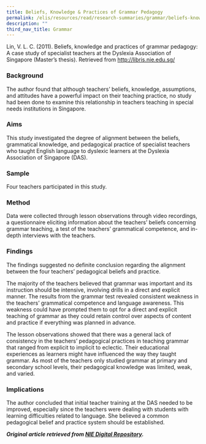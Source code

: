 ```yaml
---
title: Beliefs, Knowledge & Practices of Grammar Pedagogy
permalink: /elis/resources/read/research-summaries/grammar/beliefs-knowledge-and-practices-of-grammar-pedagogy/
description: ""
third_nav_title: Grammar
---
```

Lin, V. L. C. (2011). Beliefs, knowledge and practices of grammar pedagogy: A case study of specialist teachers at the Dyslexia Association of Singapore (Master’s thesis). Retrieved from http://libris.nie.edu.sg/

### Background

The author found that although teachers’ beliefs, knowledge, assumptions, and attitudes have a powerful impact on their teaching practice, no study had been done to examine this relationship in teachers teaching in special needs institutions in Singapore.

### Aims

This study investigated the degree of alignment between the beliefs, grammatical knowledge, and pedagogical practice of specialist teachers who taught English language to dyslexic learners at the Dyslexia Association of Singapore (DAS).

### Sample

Four teachers participated in this study.

### Method

Data were collected through lesson observations through video recordings, a questionnaire eliciting information about the teachers’ beliefs concerning grammar teaching, a test of the teachers’ grammatical competence, and in-depth interviews with the teachers.

### Findings

The findings suggested no definite conclusion regarding the alignment between the four teachers’ pedagogical beliefs and practice.

The majority of the teachers believed that grammar was important and its instruction should be intensive, involving drills in a direct and explicit manner. The results from the grammar test revealed consistent weakness in the teachers’ grammatical competence and language awareness. This weakness could have prompted them to opt for a direct and explicit teaching of grammar as they could retain control over aspects of content and practice if everything was planned in advance.

The lesson observations showed that there was a general lack of consistency in the teachers’ pedagogical practices in teaching grammar that ranged from explicit to implicit to eclectic. Their educational experiences as learners might have influenced the way they taught grammar. As most of the teachers only studied grammar at primary and secondary school levels, their pedagogical knowledge was limited, weak, and varied.

### Implications

The author concluded that initial teacher training at the DAS needed to be improved, especially since the teachers were dealing with students with learning difficulties related to language. She believed a common pedagogical belief and practice system should be established.



**_Original article retrieved from [NIE Digital Repository](https://repository.nie.edu.sg/)._**